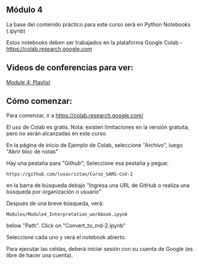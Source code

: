## Módulo 4

La base del contenido práctico para este curso será en Python Notebooks (.ipynb)

Estos notebooks deben ser trabajados en la plataforma Google Colab - https://colab.research.google.com 

##  Videos de conferencias para ver:


[Module 4: Playlist](https://www.youtube.com/playlist?list=PLfovZnX0TvKu_wFgoZSN0DuKQ-sarlmg3)


## Cómo comenzar:

Para comenzar, ir a https://colab.research.google.com/ 

El uso de Colab es gratis. Nota: existen limitaciones en la versión gratuita, pero no serán alcanzadas en este curso.

En la página de inicio de Ejemplo de Colab, seleccione "Archivo", luego "Abrir bloc de notas"

Hay una pestaña para "Github"; Seleccione esa pestaña y pegue: 
```
https://github.com/lusacristan/Curso_SARS-CoV-2
```
en la barra de búsqueda debajo "Ingresa una URL de GitHub o realiza una búsqueda por organización o usuario" 

Después de una breve búsqueda, verá:
```
Modules/Module4_Interpretation_workbook.ipynb
```
below "Path". Click on "Convert_to_md-2.ipynb"

Seleccione cada uno y verá el notebook abierto.

Para ejecutar las celdas, deberá iniciar sesión con su cuenta de Google (es libre de hacer una cuenta). 

